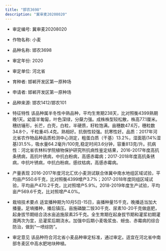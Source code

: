 ```yaml
---
title: "邯农3698"
description: "冀审麦20208020"
---
```

* 审定编号:  冀审麦20208020

*  作物名称:  小麦

*  品种名称:  邯农3698

*  审定年份:  2020

*  审定单位:  河北省

* 育种者:  邯郸开发区第一原种场 

*  申请者:  邯郸开发区第一原种场 

*  品种来源:  邯农1412/邯农101

*  特征特性
该品种属半冬性中熟品种，平均生育期238天，比对照衡4399熟期晚1天。幼苗半匍匐，叶色深绿，分蘖力强。成株株型较松散，株高77.1厘米。穗纺锤形，长芒，白壳，白粒，半硬质，籽粒饱满。亩穗数47.6万，穗粒数34.8个，千粒重45.4克。熟相好。抗倒性较强。抗寒性好。品质：2017年河北省农作物品种品质检测中心测定，粗蛋白质（干基）13.2%，湿面筋(14%湿基)31.5%，吸水量64.2毫升/100克,稳定时间3.6分钟，容重813克/升。抗病性：河北省农林科学院植物保护研究所抗病性鉴定结果，2016-2017年度高抗条锈病，高抗叶锈病，中抗白粉病，高感赤霉病；2017-2018年度高抗条锈病，中抗叶锈病，中抗白粉病，感纹枯病，高感赤霉病。

*  产量表现
2016-2017年度河北汇优小麦测试联合体冀中南水地组区域试验，平均亩产550.6千克，比对照衡4399增产3.7%；2017-2018年度同组区域试验，平均亩产470.2千克，比对照增产5.9%。2018-2019年度生产试验，平均亩产569.6千克，比对照增产4.0%。

*  栽培技术要点
适宜播种期为10月5日-15日，亩播种量15千克，晚播适当加大播量。足墒播种，播后镇压。亩施磷酸二铵30千克、尿素10-20千克做底肥，起身拔节期结合浇水亩追施尿素25千克。全生育期在起身拔节期和灌浆初期灌溉两次为宜，忌灌浆后期浇水。加强中后期小麦吸浆虫、蚜虫、赤霉病的综合防治，做到“一喷综防”。

*  审定意见
该品种符合河北省小麦品种审定标准，通过审定。适宜在河北省中南部冬麦区中高水肥地块种植。
